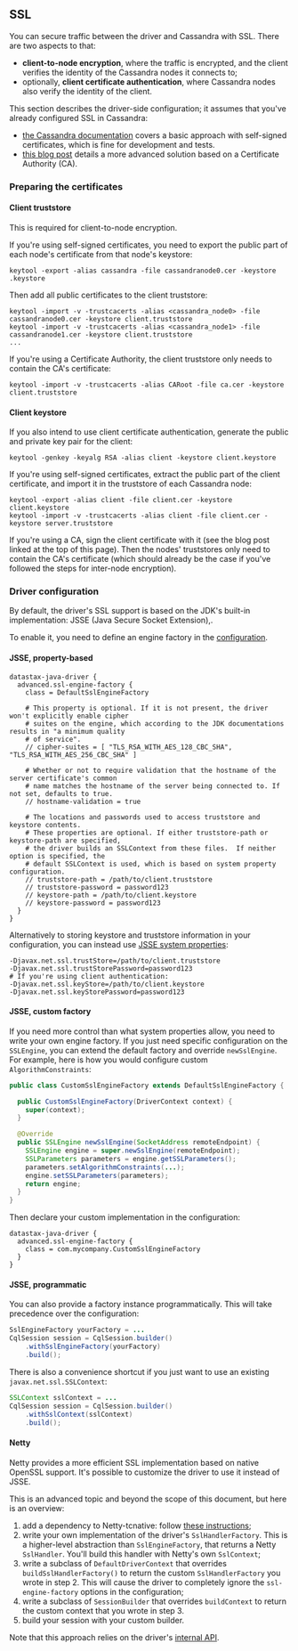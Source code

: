 ## SSL

You can secure traffic between the driver and Cassandra with SSL. There are two aspects to that:

* **client-to-node encryption**, where the traffic is encrypted, and the client verifies the
  identity of the Cassandra nodes it connects to;
* optionally, **client certificate authentication**, where Cassandra nodes also verify the identity
  of the client.

This section describes the driver-side configuration; it assumes that you've already configured SSL
in Cassandra:

* [the Cassandra documentation][dsClientToNode] covers a basic approach with self-signed
  certificates, which is fine for development and tests.
* [this blog post][pickle] details a more advanced solution based on a Certificate Authority (CA).

### Preparing the certificates

#### Client truststore

This is required for client-to-node encryption.

If you're using self-signed certificates, you need to export the public part of each node's
certificate from that node's keystore:

```
keytool -export -alias cassandra -file cassandranode0.cer -keystore .keystore
```

Then add all public certificates to the client truststore:

```
keytool -import -v -trustcacerts -alias <cassandra_node0> -file cassandranode0.cer -keystore client.truststore
keytool -import -v -trustcacerts -alias <cassandra_node1> -file cassandranode1.cer -keystore client.truststore
...
```

If you're using a Certificate Authority, the client truststore only needs to contain the CA's
certificate:

```
keytool -import -v -trustcacerts -alias CARoot -file ca.cer -keystore client.truststore
```

#### Client keystore

If you also intend to use client certificate authentication, generate the public and private key
pair for the client:

```
keytool -genkey -keyalg RSA -alias client -keystore client.keystore
```

If you're using self-signed certificates, extract the public part of the client certificate, and
import it in the truststore of each Cassandra node:

```
keytool -export -alias client -file client.cer -keystore client.keystore
keytool -import -v -trustcacerts -alias client -file client.cer -keystore server.truststore
```

If you're using a CA, sign the client certificate with it (see the blog post linked at the top of
this page). Then the nodes' truststores only need to contain the CA's certificate (which should
already be the case if you've followed the steps for inter-node encryption).


### Driver configuration

By default, the driver's SSL support is based on the JDK's built-in implementation: JSSE (Java
Secure Socket Extension),.

To enable it, you need to define an engine factory in the [configuration](../configuration/).

#### JSSE, property-based

```
datastax-java-driver {
  advanced.ssl-engine-factory {
    class = DefaultSslEngineFactory
    
    # This property is optional. If it is not present, the driver won't explicitly enable cipher
    # suites on the engine, which according to the JDK documentations results in "a minimum quality
    # of service".
    // cipher-suites = [ "TLS_RSA_WITH_AES_128_CBC_SHA", "TLS_RSA_WITH_AES_256_CBC_SHA" ]

    # Whether or not to require validation that the hostname of the server certificate's common
    # name matches the hostname of the server being connected to. If not set, defaults to true.
    // hostname-validation = true

    # The locations and passwords used to access truststore and keystore contents.
    # These properties are optional. If either truststore-path or keystore-path are specified,
    # the driver builds an SSLContext from these files.  If neither option is specified, the
    # default SSLContext is used, which is based on system property configuration.
    // truststore-path = /path/to/client.truststore
    // truststore-password = password123
    // keystore-path = /path/to/client.keystore
    // keystore-password = password123
  }
}
```

Alternatively to storing keystore and truststore information in your configuration, you can instead
use [JSSE system properties]:

```
-Djavax.net.ssl.trustStore=/path/to/client.truststore
-Djavax.net.ssl.trustStorePassword=password123
# If you're using client authentication:
-Djavax.net.ssl.keyStore=/path/to/client.keystore
-Djavax.net.ssl.keyStorePassword=password123
```

#### JSSE, custom factory

If you need more control than what system properties allow, you need to write your own engine
factory. If you just need specific configuration on the `SSLEngine`, you can extend the default
factory and override `newSslEngine`. For example, here is how you would configure custom
`AlgorithmConstraints`:

```java
public class CustomSslEngineFactory extends DefaultSslEngineFactory {

  public CustomSslEngineFactory(DriverContext context) {
    super(context);
  }

  @Override
  public SSLEngine newSslEngine(SocketAddress remoteEndpoint) {
    SSLEngine engine = super.newSslEngine(remoteEndpoint);
    SSLParameters parameters = engine.getSSLParameters();
    parameters.setAlgorithmConstraints(...);
    engine.setSSLParameters(parameters);
    return engine;
  }
}
```

Then declare your custom implementation in the configuration:

```
datastax-java-driver {
  advanced.ssl-engine-factory {
    class = com.mycompany.CustomSslEngineFactory
  }
}
```

#### JSSE, programmatic

You can also provide a factory instance programmatically. This will take precedence over the
configuration:

```java
SslEngineFactory yourFactory = ...
CqlSession session = CqlSession.builder()
    .withSslEngineFactory(yourFactory)
    .build();
```

There is also a convenience shortcut if you just want to use an existing `javax.net.ssl.SSLContext`:

```java
SSLContext sslContext = ...
CqlSession session = CqlSession.builder()
    .withSslContext(sslContext)
    .build();
```

#### Netty

Netty provides a more efficient SSL implementation based on native OpenSSL support. It's possible to
customize the driver to use it instead of JSSE.

This is an advanced topic and beyond the scope of this document, but here is an overview:

1. add a dependency to Netty-tcnative: follow
   [these instructions](http://netty.io/wiki/forked-tomcat-native.html);
2. write your own implementation of the driver's `SslHandlerFactory`. This is a higher-level
   abstraction than `SslEngineFactory`, that returns a Netty `SslHandler`. You'll build this handler
   with Netty's own `SslContext`;
3. write a subclass of `DefaultDriverContext` that overrides `buildSslHandlerFactory()` to return
   the custom `SslHandlerFactory` you wrote in step 2. This will cause the driver to completely
   ignore the `ssl-engine-factory` options in the configuration;
4. write a subclass of `SessionBuilder` that overrides `buildContext` to return the custom context
   that you wrote in step 3.
5. build your session with your custom builder.

Note that this approach relies on the driver's [internal API](../../api_conventions).

[dsClientToNode]: https://docs.datastax.com/en/cassandra/3.0/cassandra/configuration/secureSSLClientToNode.html
[pickle]: http://thelastpickle.com/blog/2015/09/30/hardening-cassandra-step-by-step-part-1-server-to-server.html
[JSSE system properties]: http://docs.oracle.com/javase/6/docs/technotes/guides/security/jsse/JSSERefGuide.html#Customization